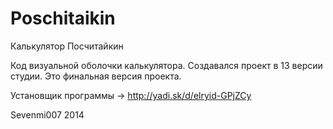 Poschitaikin
============

Калькулятор Посчитайкин

Код визуальной оболочки калькулятора. Создавался проект в 13 версии студии. 
Это финальная версия проекта. 

Установщик программы -> http://yadi.sk/d/elryid-GPjZCy

Sevenmi007
2014
